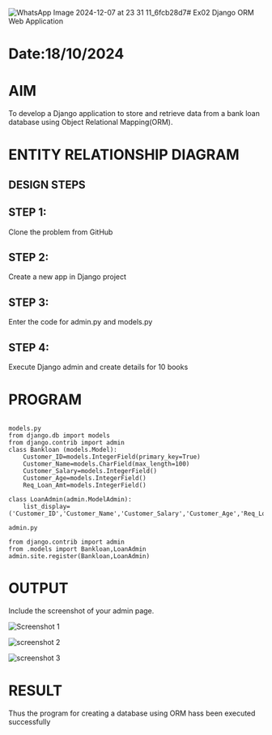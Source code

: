 ![WhatsApp Image 2024-12-07 at 23 31 11_6fcb28d7](https://github.com/user-attachments/assets/253ec6db-f5e5-4e1a-af2b-e2c3df02edd5)# Ex02 Django ORM Web Application
# Date:18/10/2024
# AIM
To develop a Django application to store and retrieve data from a bank loan database using Object Relational Mapping(ORM).

# ENTITY RELATIONSHIP DIAGRAM
## DESIGN STEPS
## STEP 1:
Clone the problem from GitHub

## STEP 2:
Create a new app in Django project

## STEP 3:
Enter the code for admin.py and models.py

## STEP 4:
Execute Django admin and create details for 10 books

# PROGRAM

```

models.py
from django.db import models
from django.contrib import admin
class Bankloan (models.Model):
    Customer_ID=models.IntegerField(primary_key=True)
    Customer_Name=models.CharField(max_length=100)
    Customer_Salary=models.IntegerField()
    Customer_Age=models.IntegerField()
    Req_Loan_Amt=models.IntegerField()
 
class LoanAdmin(admin.ModelAdmin):
    list_display=('Customer_ID','Customer_Name','Customer_Salary','Customer_Age','Req_Loan_Amt')

admin.py

from django.contrib import admin
from .models import Bankloan,LoanAdmin
admin.site.register(Bankloan,LoanAdmin)

```
# OUTPUT
Include the screenshot of your admin page.

![Screenshot 1](https://github.com/user-attachments/assets/31071ea5-4645-4f57-b0cf-153144d15318)

![screenshot 2](https://github.com/user-attachments/assets/f8e35347-7d76-4282-8d4c-f1c8670de2eb)

![screenshot 3](https://github.com/user-attachments/assets/b33c283d-eb4b-41a4-b4c2-f7db56173d33)




# RESULT
Thus the program for creating a database using ORM hass been executed successfully
